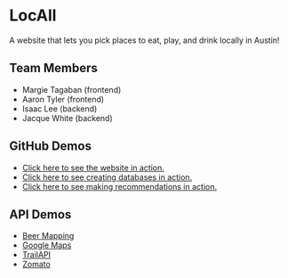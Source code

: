 # LocAll
A website that lets you pick places to eat, play, and drink locally in Austin!

## Team Members
- Margie Tagaban (frontend)
- Aaron Tyler (frontend)
- Isaac Lee (backend)
- Jacque White (backend)

## GitHub Demos
- [Click here to see the website in action.](https://ijlee2.github.io/LocAll/)
- [Click here to see creating databases in action.](https://ijlee2.github.io/LocAll/admin/create_databases_nofirebase.html)
- [Click here to see making recommendations in action.](https://ijlee2.github.io/LocAll/admin/display_recommendations.html)

## API Demos
- [Beer Mapping](https://ijlee2.github.io/LocAll/api_demos/beer_mapping.html)
- [Google Maps](https://ijlee2.github.io/LocAll/api_demos/google_maps.html)
- [TrailAPI](https://ijlee2.github.io/LocAll/api_demos/trail_api.html)
- [Zomato](https://ijlee2.github.io/LocAll/api_demos/zomato.html)
